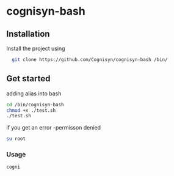 # cognisyn-bash


## Installation

Install the project using 

```bash
  git clone https://github.com/Cognisyn/cognisyn-bash /bin/ 
```
    
## Get started 
adding alias into bash 

``` bash 
cd /bin/cognisyn-bash
chmod +x ./test.sh
./test.sh

```

if you get an error -permisson denied

``` bash
su root

```


### Usage 

```
cogni 
````


    
